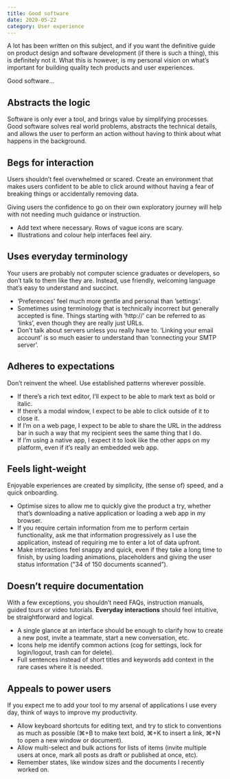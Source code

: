 ```yaml
---
title: Good software
date: 2020-05-22
category: User experience
---
```


A lot has been written on this subject, and if you want the definitive guide on product design and software development (if there is such a thing), this is definitely not it. What this is however, is my personal vision on what’s important for building quality tech products and user experiences.

Good software...

## Abstracts the logic

Software is only ever a tool, and brings value by simplifying processes. Good software solves real world problems, abstracts the technical details, and allows the user to perform an action without having to think about what happens in the background.

## Begs for interaction

Users shouldn’t feel overwhelmed or scared. Create an environment that makes users confident to be able to click around without having a fear of breaking things or accidentally removing data.

Giving users the confidence to go on their own exploratory journey will help with not needing much guidance or instruction.

* Add text where necessary. Rows of vague icons are scary.
* Illustrations and colour help interfaces feel airy.

## Uses everyday terminology

Your users are probably not computer science graduates or developers, so don’t talk to them like they are. Instead, use friendly, welcoming language that’s easy to understand and succinct.

* ‘Preferences' feel much more gentle and personal than ’settings’.
* Sometimes using terminology that is technically incorrect but generally accepted is fine. Things starting with ‘http://’ can be referred to as ‘links’, even though they are really just URLs.
* Don’t talk about servers unless you really have to. ‘Linking your email account’ is so much easier to understand than ‘connecting your SMTP server’.

## Adheres to expectations

Don’t reinvent the wheel. Use established patterns wherever possible.

* If there’s a rich text editor, I’ll expect to be able to mark text as bold or italic. 
* If there’s a modal window, I expect to be able to click outside of it to close it. 
* If I’m on a web page, I expect to be able to share the URL in the address bar in such a way that my recipient sees the same thing that I do.
* If I’m using a native app, I expect it to look like the other apps on my platform, even if it’s really an embedded web app.

## Feels light-weight

Enjoyable experiences are created by simplicity, (the sense of) speed, and a quick onboarding.

* Optimise sizes to allow me to quickly give the product a try, whether that’s downloading a native application or loading a web app in my browser.
* If you require certain information from me to perform certain functionality, ask me that information progressively as I use the application, instead of requiring me to enter a lot of data upfront.
* Make interactions feel snappy and quick, even if they take a long time to finish, by using loading animations, placeholders and giving the user status information ("34 of 150 documents scanned”).

## Doesn’t require documentation

With a few exceptions, you shouldn’t need FAQs, instruction manuals, guided tours or video tutorials. **Everyday interactions** should feel intuitive, be straightforward and logical.

* A single glance at an interface should be enough to clarify how to create a new post, invite a teammate, start a new conversation, etc.
* Icons help me identify common actions (cog for settings, lock for login/logout, trash can for delete).
* Full sentences instead of short titles and keywords add context in the rare cases where it is needed.

## Appeals to power users

If you expect me to add your tool to my arsenal of applications I use every day, think of ways to improve my productivity.

* Allow keyboard shortcuts for editing text, and try to stick to conventions as much as possible (⌘+B to make text bold, ⌘+K to insert a link, ⌘+N to open a new window or document).
* Allow multi-select and bulk actions for lists of items (invite multiple users at once, mark all posts as draft or published at once, etc).
* Remember states, like window sizes and the documents I recently worked on.

